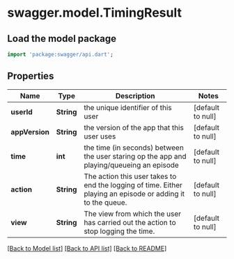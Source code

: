# swagger.model.TimingResult

## Load the model package
```dart
import 'package:swagger/api.dart';
```

## Properties
Name | Type | Description | Notes
------------ | ------------- | ------------- | -------------
**userId** | **String** | the unique identifier of this user | [default to null]
**appVersion** | **String** | the version of the app that this user uses | [default to null]
**time** | **int** | the time (in seconds) between the user staring op the app and playing/queueing an episode | [default to null]
**action** | **String** | The action this user takes to end the logging of time. Either playing an episode or adding it to the queue. | [default to null]
**view** | **String** | The view from which the user has carried out the action to stop logging the time. | [default to null]

[[Back to Model list]](../README.md#documentation-for-models) [[Back to API list]](../README.md#documentation-for-api-endpoints) [[Back to README]](../README.md)

